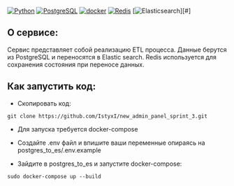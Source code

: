 [![Python](https://img.shields.io/badge/-Python-464646?style=flat-square&logo=Python)](https://www.python.org/)
[![PostgreSQL](https://img.shields.io/badge/-PostgreSQL-464646?style=flat-square&logo=PostgreSQL)](https://www.postgresql.org/)
[![docker](https://img.shields.io/badge/-Docker-464646?style=flat-square&logo=docker)](https://www.docker.com/)
[![Redis](https://img.shields.io/badge/Redis-%23DD0031.svg?logo=redis&logoColor=white)](#)
[![Elasticsearch](https://img.shields.io/badge/elasticsearch-%230377CC.svg?style=for-the-badge&logo=elasticsearch&logoColor=white)][#]
## О сервисе:
Сервис представляет собой реализацию ETL процесса. Данные берутся из PostgreSQL и переносятся в Elastic search. Redis используется для сохранения состояния при переносе данных.
## Как запустить код:
* Скопировать код:
```
git clone https://github.com/IstyxI/new_admin_panel_sprint_3.git
```

* Для запуска требуется docker-compose

* Cоздайте .env файл и впишите ваши переменные опираясь на postgres_to_es/.env.example

* Зайдите в postgres_to_es и запустите docker-compose:
```
sudo docker-compose up --build
```
